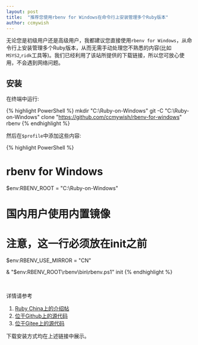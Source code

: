 ```yaml
---
layout: post
title:  "推荐您使用rbenv for Windows在命令行上安装管理多个Ruby版本"
author: ccmywish
---
```


无论您是初级用户还是高级用户，我都建议您直接使用`rbenv for Windows`，从命令行上安装管理多个Ruby版本，从而无需手动处理您不熟悉的内容(比如`MSYS2`,`ridk`工具等)。我们已经利用了该站所提供的下载链接，所以您可放心使用，不会遇到网络问题。

## 安装

在终端中运行:

<!-- 注意，使用Markdown语法 ``` 是无效的 -->
{% highlight PowerShell %}
mkdir "C:\Ruby-on-Windows"
git -C "C:\Ruby-on-Windows" clone "https://github.com/ccmywish/rbenv-for-windows" rbenv
{% endhighlight %}

然后在`$profile`中添加这些内容:

{% highlight PowerShell %}
# rbenv for Windows
$env:RBENV_ROOT = "C:\Ruby-on-Windows"

# 国内用户使用内置镜像
# 注意，这一行必须放在init之前
$env:RBENV_USE_MIRROR = "CN"

& "$env:RBENV_ROOT\rbenv\bin\rbenv.ps1" init
{% endhighlight %}

<br>

详情请参考
1. [Ruby China上的介绍帖](https://ruby-china.org/topics/42378)
2. [位于Github上的源代码](https://github.com/ccmywish/rbenv-for-windows)
3. [位于Gitee上的源代码](https://gitee.com/ccmywish/rbenv-for-windows)

下载安装方式均在上述链接中展示。
